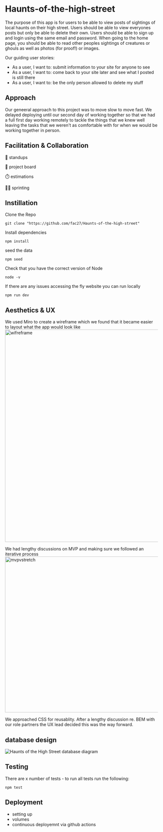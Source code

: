 # Haunts-of-the-high-street

The purpose of this app is for users to be able to view posts of sightings of local haunts on their high street. Users should be able to view everyones posts but only be able to delete their own. Users should be able to sign up and login using the same email and password. 
When going to the home page, you should be able to read other peoples sightings of creatures or ghouls as well as photos (for proof!) or images. 

Our guiding user stories: 
- As a user, I want to: submit information to your site for anyone to see
- As a user, I want to: come back to your site later and see what I posted is still there
- As a user, I want to: be the only person allowed to delete my stuff

## Approach 
Our geneeral approach to this project was to move slow to move fast. We delayed deploying until our second day of working together so that we had a full first day working remotely to tackle the things that we knew well leaving the tasks that we weren't as comfortable with for when we would be working together in person. 

## Facilitation & Collaboration
📣 standups

🎯 project board

⏱️ estimations

🏃‍♂️ sprinting 


## Instillation

Clone the Repo 
```
git clone "https://github.com/fac27/Haunts-of-the-high-street"
```
Install dependencies 
```
npm install 
```
seed the data
```
npm seed
```
Check that you have the correct version of Node 
```
node -v
```
If there are any issues accessing the fly website you can run locally 
```
npm run dev
```

## Aesthetics & UX
We used Miro to create a wireframe which we found that it became easier to layout what the app would look like 
<img width="699" alt="wifreframe" src="https://github.com/fac27/Haunts-of-the-high-street/assets/62698495/c88bfeb0-a4de-4ef5-8711-a5e57cebc61e">

We had lengthy discussions on MVP and making sure we followed an iterative process
<img width="513" alt="mvpvstretch" src="https://github.com/fac27/Haunts-of-the-high-street/assets/62698495/3868f344-8d26-4cc6-88c1-46d1beb1b55b">


We approached CSS for reusablity. After a lengthy discussion re. BEM with our role partners the UX lead decided this was the way forward. 

## database design
![Haunts of the High Street database diagram](https://github.com/fac27/Haunts-of-the-high-street/assets/32879360/b4dd1718-601f-48f0-aac2-93138bd3e5d9)


## Testing
There are x number of tests - to run all tests run the following: 
```
npm test
```

## Deployment 

- setting up
- volumes
- continuous deployemnt via github actions
